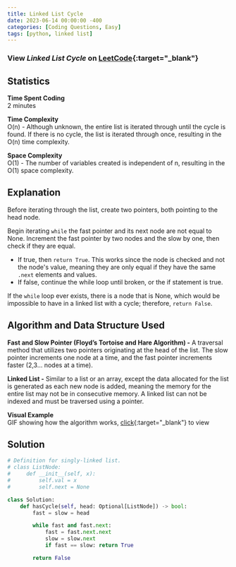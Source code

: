 ```yaml
---
title: Linked List Cycle
date: 2023-06-14 00:00:00 -400
categories: [Coding Questions, Easy]
tags: [python, linked list]
---
```


### View *Linked List Cycle* on [LeetCode](https://leetcode.com/problems/linked-list-cycle/description/){:target="_blank"}  

## Statistics  

**Time Spent Coding**  
2 minutes

**Time Complexity**  
O(n) - Although unknown, the entire list is iterated through until the cycle is found. If there is no cycle, the list is iterated through once, resulting in the O(n) time complexity.

**Space Complexity**  
O(1) - The number of variables created is independent of n, resulting in the O(1) space complexity.

## Explanation  
Before iterating through the list, create two pointers, both pointing to the head node.

Begin iterating `while` the fast pointer and its next node are not equal to None.
Increment the fast pointer by two nodes and the slow by one, then check if they are equal.

*   If true, then `return True`. This works since the node is checked and not the node's value, meaning they are only equal if they have the same `.next` elements and values.
*   If false, continue the while loop until broken, or the if statement is true.

If the `while` loop ever exists, there is a node that is None, which would be impossible to have in a linked list with a cycle; therefore, `return False`.

## Algorithm and Data Structure Used

**Fast and Slow Pointer (Floyd’s Tortoise and Hare Algorithm) -** A traversal method that utilizes two pointers originating at the head of the list. The slow pointer increments one node at a time, and the fast pointer increments faster (2,3... nodes at a time).

**Linked List -** Similar to a list or an array, except the data allocated for the list is generated as each new node is added, meaning the memory for the entire list may not be in consecutive memory. A linked list can not be indexed and must be traversed using a pointer.

**Visual Example**  
GIF showing how the algorithm works, [click](https://cdn.emre.me/2019-10-23-tortoise-and-hare.gif){:target="_blank"} to view 


## Solution  

```python
# Definition for singly-linked list.
# class ListNode:
#     def __init__(self, x):
#         self.val = x
#         self.next = None

class Solution:
    def hasCycle(self, head: Optional[ListNode]) -> bool:
        fast = slow = head

        while fast and fast.next:
            fast = fast.next.next
            slow = slow.next
            if fast == slow: return True 

        return False
```